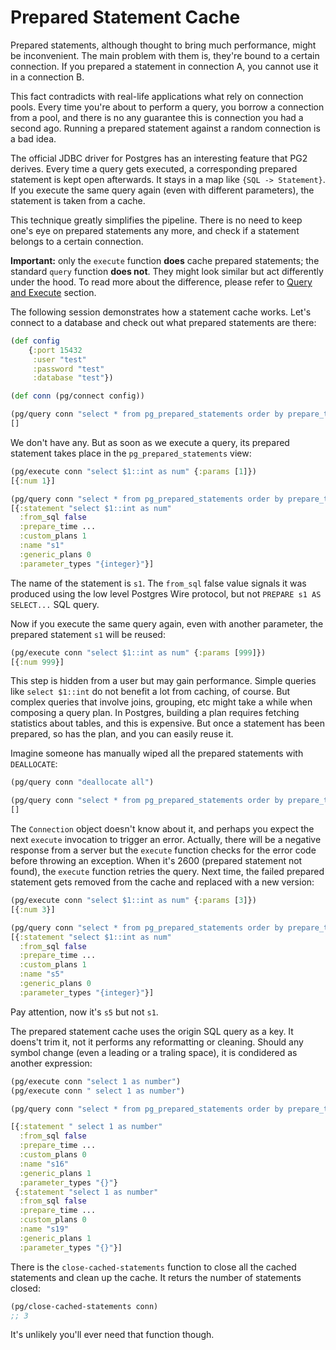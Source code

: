 # Prepared Statement Cache

Prepared statements, although thought to bring much performance, might be
inconvenient. The main problem with them is, they're bound to a certain
connection. If you prepared a statement in connection A, you cannot use it in a
connection B.

This fact contradicts with real-life applications what rely on connection
pools. Every time you're about to perform a query, you borrow a connection from
a pool, and there is no any guarantee this is connection you had a second
ago. Running a prepared statement against a random connection is a bad idea.

The official JDBC driver for Postgres has an interesting feature that PG2
derives. Every time a query gets executed, a corresponding prepared statement is
kept open afterwards. It stays in a map like `{SQL -> Statement}`. If you
execute the same query again (even with different parameters), the statement is
taken from a cache.

This technique greatly simplifies the pipeline. There is no need to keep one's
eye on prepared statements any more, and check if a statement belongs to a
certain connection.

**Important:** only the `execute` function **does** cache prepared statements;
the standard `query` function **does not**. They might look similar but act
differently under the hood. To read more about the difference, please refer to
[Query and Execute](/docs/query-execute.md) section.

The following session demonstrates how a statement cache works. Let's connect to
a database and check out what prepared statements are there:

~~~clojure
(def config
    {:port 15432
     :user "test"
     :password "test"
     :database "test"})

(def conn (pg/connect config))

(pg/query conn "select * from pg_prepared_statements order by prepare_time asc")
[]
~~~

We don't have any. But as soon as we execute a query, its prepared statement
takes place in the `pg_prepared_statements` view:


~~~clojure
(pg/execute conn "select $1::int as num" {:params [1]})
[{:num 1}]

(pg/query conn "select * from pg_prepared_statements order by prepare_time asc")
[{:statement "select $1::int as num"
  :from_sql false
  :prepare_time ...
  :custom_plans 1
  :name "s1"
  :generic_plans 0
  :parameter_types "{integer}"}]
~~~

The name of the statement is `s1`. The `from_sql` false value signals it was
produced using the low level Postgres Wire protocol, but not `PREPARE s1 AS
SELECT...` SQL query.

Now if you execute the same query again, even with another parameter, the
prepared statement `s1` will be reused:

~~~clojure
(pg/execute conn "select $1::int as num" {:params [999]})
[{:num 999}]
~~~

This step is hidden from a user but may gain performance. Simple queries like
`select $1::int` do not benefit a lot from caching, of course. But complex
queries that involve joins, grouping, etc might take a while when composing a
query plan. In Postgres, building a plan requires fetching statistics about
tables, and this is expensive. But once a statement has been prepared, so has
the plan, and you can easily reuse it.

Imagine someone has manually wiped all the prepared statements with
`DEALLOCATE`:

~~~clojure
(pg/query conn "deallocate all")

(pg/query conn "select * from pg_prepared_statements order by prepare_time asc")
[]
~~~

The `Connection` object doesn't know about it, and perhaps you expect the next
`execute` invocation to trigger an error. Actually, there will be a negative
response from a server but the `execute` function checks for the error code
before throwing an exception. When it's 2600 (prepared statement not found), the
`execute` function retries the query. Next time, the failed prepared statement
gets removed from the cache and replaced with a new version:

~~~clojure
(pg/execute conn "select $1::int as num" {:params [3]})
[{:num 3}]

(pg/query conn "select * from pg_prepared_statements order by prepare_time asc")
[{:statement "select $1::int as num"
  :from_sql false
  :prepare_time ...
  :custom_plans 1
  :name "s5"
  :generic_plans 0
  :parameter_types "{integer}"}]
~~~

Pay attention, now it's `s5` but not `s1`.

The prepared statement cache uses the origin SQL query as a key. It doens't trim
it, not it performs any reformatting or cleaning. Should any symbol change (even
a leading or a traling space), it is condidered as another expression:

~~~clojure
(pg/execute conn "select 1 as number")
(pg/execute conn " select 1 as number")

(pg/query conn "select * from pg_prepared_statements order by prepare_time asc")

[{:statement " select 1 as number"
  :from_sql false
  :prepare_time ...
  :custom_plans 0
  :name "s16"
  :generic_plans 1
  :parameter_types "{}"}
 {:statement "select 1 as number"
  :from_sql false
  :prepare_time ...
  :custom_plans 0
  :name "s19"
  :generic_plans 1
  :parameter_types "{}"}]
~~~

There is the `close-cached-statements` function to close all the cached
statements and clean up the cache. It returs the number of statements closed:

~~~clojure
(pg/close-cached-statements conn)
;; 3
~~~

It's unlikely you'll ever need that function though.
